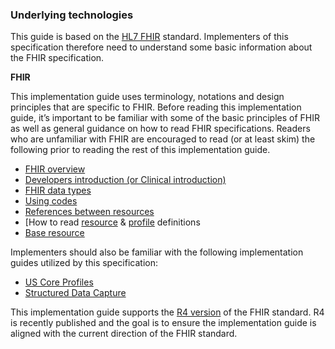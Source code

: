 ###  Underlying technologies
This guide is based on the [HL7 FHIR](http://www.hl7.org/implement/standards/product_brief.cfm?product_id=491) standard. Implementers of this specification therefore need to understand some basic information about the FHIR specification.

**FHIR**

This implementation guide uses terminology, notations and design principles that are specific to FHIR. Before reading this implementation guide, it’s important to be familiar with some of the basic principles of FHIR as well as general guidance on how to read FHIR specifications. Readers who are unfamiliar with FHIR are encouraged to read (or at least skim) the following prior to reading the rest of this implementation guide.

* 	[FHIR overview](http://www.hl7.org/fhir/overview.html)
* 	[Developers introduction (or Clinical introduction)](http://www.hl7.org/fhir/overview-dev.html)
* 	[FHIR data types](http://www.hl7.org/fhir/datatypes.html)
* 	[Using codes](http://www.hl7.org/fhir/codesystem.html)
* 	[References between resources](http://www.hl7.org/fhir/references.html)
* 	[How to read [resource](http://www.hl7.org/fhir/resourcelist.html) & [profile](http://www.hl7.org/fhir/profiling.html) definitions
* 	[Base resource](http://www.hl7.org/fhir/STU3/resource.html)

Implementers should also be familiar with the following implementation guides utilized by this specification:

* [US Core Profiles](http://hl7.org/fhir/us/core/STU3.1.1/index.html)
* [Structured Data Capture](http://hl7.org/fhir/us/sdc/) 

This implementation guide supports the [R4 version](http://hl7.org/fhir/) of the FHIR standard. R4 is recently published and the goal is to ensure the implementation guide is aligned with the current direction of the FHIR standard.

